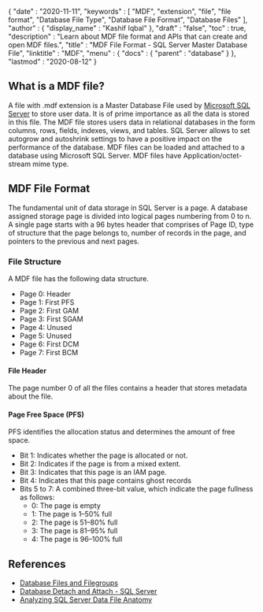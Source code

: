 {
  "date" : "2020-11-11",
  "keywords" : [ "MDF", "extension", "file", "file format", "Database File Type", "Database File Format", "Database Files" ],
  "author" : {
    "display_name" : "Kashif Iqbal"
  },
  "draft" : "false",
  "toc" : true,
  "description" : "Learn about MDF file format and APIs that can create and open MDF files.",
  "title" : "MDF File Format - SQL Server Master Database File",
  "linktitle" : "MDF",
  "menu" : {
    "docs" : {
      "parent" : "database"
    }
  },
  "lastmod" : "2020-08-12"
}

## What is a MDF file?

A file with .mdf extension is a Master Database File used by [Microsoft SQL Server](https://en.wikipedia.org/wiki/Microsoft_SQL_Server) to store user data. It is of prime importance as all the data is stored in this file. The MDF file stores users data in relational databases in the form columns, rows, fields, indexes, views, and tables. SQL Server allows to set autogrow and autoshrink settings to have a positive impact on the performance of the database. MDF files can be loaded and attached to a database using Microsoft SQL Server. MDF files have Application/octet-stream mime type.

## MDF File Format

The fundamental unit of data storage in SQL Server is a page. A database assigned storage page is divided into logical pages numbering from 0 to n. A single page starts with a 96 bytes header that comprises of Page ID, type of structure that the page belongs to, number of records in the page, and pointers to the previous and next pages.

### File Structure

A MDF file has the following data structure.

 * Page 0: Header
 * Page 1: First PFS
 * Page 2: First GAM
 * Page 3: First SGAM
 * Page 4: Unused
 * Page 5: Unused
 * Page 6: First DCM
 * Page 7: First BCM

#### File Header

The page number 0 of all the files contains a header that stores metadata about the file.

#### Page Free Space (PFS)
PFS identifies the allocation status and determines the amount of free space.

 * Bit 1: Indicates whether the page is allocated or not.
 * Bit 2: Indicates if the page is from a mixed extent.
 * Bit 3: Indicates that this page is an IAM page.
 * Bit 4: Indicates that this page contains ghost records
 * Bits 5 to 7: A combined three-bit value, which indicate the page fullness as follows:
   * 0: The page is empty
   * 1: The page is 1–50% full
   * 2: The page is 51–80% full
   * 3: The page is 81–95% full
   * 4: The page is 96–100% full

## References

 * [Database Files and Filegroups](https://learn.microsoft.com/en-us/sql/relational-databases/databases/database-files-and-filegroups?view=sql-server-ver15)
 * [Database Detach and Attach - SQL Server](https://learn.microsoft.com/en-us/sql/relational-databases/databases/database-detach-and-attach-sql-server?view=sql-server-ver15)
 * [Analyzing SQL Server Data File Anatomy](https://blog.pythian.com/analyzing-sql-server-data-file-anatomy/)

